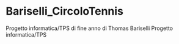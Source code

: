 # Bariselli_CircoloTennis
Progetto informatica/TPS di fine anno di Thomas Bariselli
Progetto informatica/TPS
